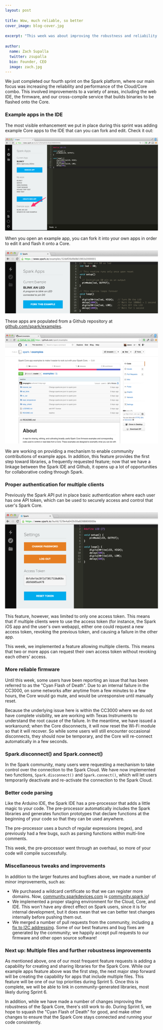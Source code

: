 ```yaml
---
layout: post

title: Wow, much reliable, so better
cover_image: blog-cover.jpg

excerpt: "This week was about improving the robustness and reliability of the Spark Cloud and our firmware."

author:
  name: Zach Supalla
  twitter: zsupalla
  bio: Founder, CEO
  image: zach.jpg
---
```


We just completed our fourth sprint on the Spark platform, where our main focus was increasing the reliability and performance of the Cloud/Core combo. This involved improvements to a variety of areas, including the web IDE, the firmware, and our cross-compile service that builds binaries to be flashed onto the Core.

### Example apps in the IDE

The most visible enhancement we put in place during this sprint was adding example Core apps to the IDE that can you can fork and edit. Check it out:

<div class="full zoomable"><img src="/images/example-apps.png"></div>

When you open an example app, you can fork it into your own apps in order to edit it and flash it onto a Core.

<div class="full zoomable"><img src="/images/fork.png"></div>

These apps are populated from a Github repository at [github.com/spark/examples](http://www.github.com/spark/examples).

<div class="full zoomable"><img src="/images/github-examples.png"></div>

We are working on providing a mechanism to enable community contributions of example apps. In addition, this feature provides the first step toward libraries, a frequently requested feature; now that we have a linkage between the Spark IDE and Github, it opens up a lot of opportunities for collaborative coding through Spark.

### Proper authentication for multiple clients

Previously the Spark API put in place basic authentication where each user has one API token, which can be used to securely access and control that user's Spark Core.

<div class="full zoomable"><img src="/images/access-token.png"></div>

This feature, however, was limited to only one access token. This means that if multiple clients were to use the access token (for instance, the Spark iOS app and the user's own webapp), either one could request a new access token, revoking the previous token, and causing a failure in the other app.

This week, we implemented a feature allowing multiple clients. This means that two or more apps can request their own access token without revoking each others' access.

### More reliable firmware

Until this week, some users have been reporting an issue that has been referred to as the "Cyan Flash of Death". Due to an internal failure in the CC3000, on some networks after anytime from a few minutes to a few hours, the Core would go mute, and would be unresponsive until manually reset.

Because the underlying issue here is within the CC3000 where we do not have complete visibility, we are working with Texas Instruments to understand the root cause of the failure. In the meantime, we have issued a workaround; when the Core disconnects, it will now reset the Wi-Fi module so that it will recover. So while some users will still encounter occasional disconnects, they should now be temporary, and the Core will re-connect automatically in a few seconds.

### Spark.disconnect() and Spark.connect()

In the Spark community, many users were requesting a mechanism to take control over the connection to the Spark Cloud. We have now implemented two functions, `Spark.disconnect()` and `Spark.connect()`, which will let users temporarily deactivate and re-activate the connection to the Spark Cloud.

### Better code parsing

Like the Arduino IDE, the Spark IDE has a pre-processor that adds a little magic to your code. The pre-processor automatically includes the Spark libraries and generates function prototypes that declare functions at the beginning of your code so that they can be used anywhere.

The pre-processor uses a bunch of regular expressions (regex), and previously had a few bugs, such as parsing functions within multi-line comments.

This week, the pre-processor went through an overhaul, so more of your code will compile successfully.

### Miscellaneous tweaks and improvements

In addition to the larger features and bugfixes above, we made a number of minor improvements, such as:

- We purchased a wildcard certificate so that we can register more domains. Now, [community.sparkdevices.com](http://community.sparkdevices.com) is [community.spark.io](http://community.spark.io)!
- We implemented a proper staging environment for the Cloud, Core, and IDE. This won't have any direct effect on Spark users, since it is for internal development, but it does mean that we can better test changes internally before pushing them out.
- We merged a number of pull requests from the community, including [a fix to I2C addressing](https://community.spark.io/t/important-7-bit-i2c-addresses-are-now-working-01-24-2014/2376?u=zach). Some of our best features and bug fixes are generated by the community; we happily accept pull requests to our firmware and other open source software!

### Next up: Multiple files and further robustness improvements

As mentioned above, one of our most frequent feature requests is adding a capability for creating and sharing libraries for the Spark Core. While our example apps feature above was the first step, the next major step forward will be creating the capability for apps that include multiple files. This feature will be one of our top priorities during Sprint 5. Once this is complete, we will be able to link in community-generated libraries, most likely during Sprint 6.

In addition, while we have made a number of changes improving the robustness of the Spark Core, there's still work to do. During Sprint 5, we hope to squash the "Cyan Flash of Death" for good, and make other changes to ensure that the Spark Core stays connected and running your code consistently.